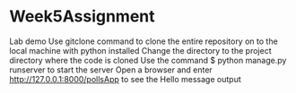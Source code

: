 # Week5Assignment
Lab demo
Use gitclone command to clone the entire repository on to the local machine with python installed
Change the directory to the project directory where the code is cloned
Use the command $ python manage.py runserver to start the server
Open a browser and enter http://127.0.0.1:8000/pollsApp to see the Hello message output

